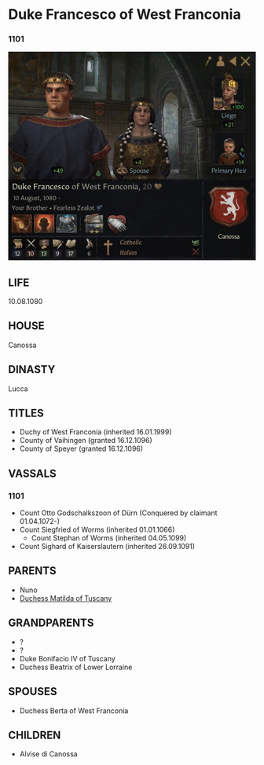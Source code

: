 # Duke Francesco of West Franconia

### 1101

![Francesco_Matilda_Canossa_1101](i/francesco_matilda_canossa_1101.jpg)

## LIFE

10.08.1080			

## HOUSE

Canossa

## DINASTY

Lucca

## TITLES 

- Duchy of West Franconia (inherited 16.01.1999)
- County of Vaihingen (granted 16.12.1096)
- County of Speyer (granted 16.12.1096)

## VASSALS

### 1101

- Count Otto Godschalkszoon of Dürn (Conquered by claimant 01.04.1072-)
- Count Siegfried of Worms (inherited 01.01.1066)
  - Count Stephan of Worms (inherited 04.05.1099)
- Count Sighard of Kaiserslautern (inherited 26.09.1091)

## PARENTS

- Nuno
- [Duchess Matilda of Tuscany](matilda_bonifacio_canossa_1046.md)

## GRANDPARENTS

- ?
- ?
- Duke Bonifacio IV of Tuscany
- Duchess Beatrix of Lower Lorraine

## SPOUSES

- Duchess Berta of West Franconia

## CHILDREN

- Alvise di Canossa

### 

